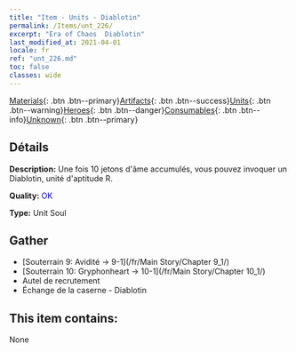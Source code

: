 ```yaml
---
title: "Item - Units - Diablotin"
permalink: /Items/unt_226/
excerpt: "Era of Chaos  Diablotin"
last_modified_at: 2021-04-01
locale: fr
ref: "unt_226.md"
toc: false
classes: wide
---
```

 [Materials](/fr/Items/){: .btn .btn--primary}[Artifacts](/fr/Items/Artifacts/){: .btn .btn--success}[Units](/fr/Items/Units/){: .btn .btn--warning}[Heroes](/fr/Items/Heroes/){: .btn .btn--danger}[Consumables](/fr/Items/Consumables/){: .btn .btn--info}[Unknown](/fr/Items/Unknown/){: .btn .btn--primary}

## Détails
 **Description:** Une fois 10 jetons d'âme accumulés, vous pouvez invoquer un Diablotin, unité d'aptitude R.

 **Quality:** <span style="color: #0000CD">OK</span>

 **Type:** Unit Soul

## Gather

*    [Souterrain 9: Avidité -> 9-1](/fr/Main Story/Chapter 9_1/) 
*    [Souterrain 10: Gryphonheart -> 10-1](/fr/Main Story/Chapter 10_1/) 
*    Autel de recrutement 
*    Échange de la caserne - Diablotin 

## This item contains:

  None

